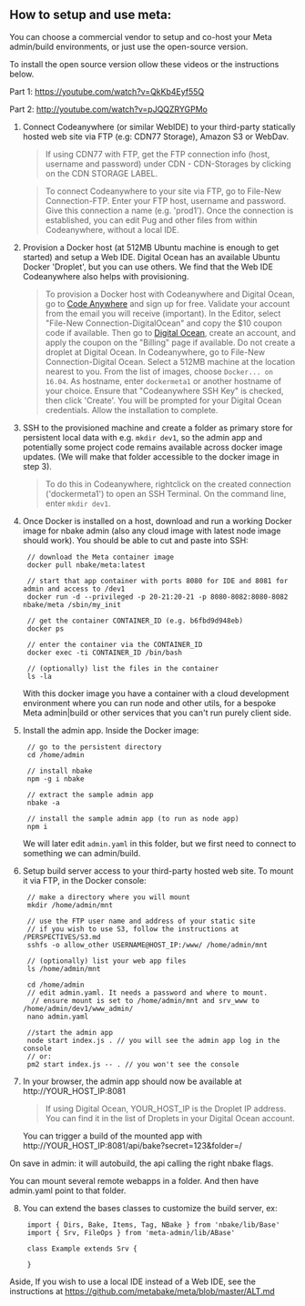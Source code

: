 ## How to setup and use meta:

You can choose a commercial vendor to setup and co-host your Meta admin/build environments, or just use the open-source version.

To install the open source version ollow these videos or the instructions below.

Part 1: https://youtube.com/watch?v=QkKb4Eyf55Q

Part 2: http://youtube.com/watch?v=pJQQZRYGPMo


1. Connect Codeanywhere (or similar WebIDE) to your third-party statically hosted web site via FTP (e.g: CDN77 Storage), Amazon S3 or WebDav.

	> If using CDN77 with FTP, get the FTP connection info (host, username and password) under CDN - CDN-Storages by clicking on the CDN STORAGE LABEL.

	> To connect Codeanywhere to your site via FTP, go to File-New Connection-FTP. Enter your FTP host, username and password. Give this connection a name (e.g. 'prod1'). Once the connection is established, you can edit Pug and other files from within Codeanywhere, without a local IDE.


1. Provision a Docker host (at 512MB Ubuntu machine is enough to get started) and setup a Web IDE. Digital Ocean has an available Ubuntu Docker 'Droplet', but you can use others. We find that the Web IDE Codeanywhere also helps with provisioning.

	> To provision a Docker host with Codeanywhere and Digital Ocean, go to  <a href='https://codeanywhere.com' target='_blank'>Code Anywhere</a> and sign up for free. Validate your account from the email you will receive (important). In the Editor, select "File-New Connection-DigitalOcean" and copy the $10 coupon code if available. Then go to <a href='https://www.digitalocean.com' target='_blank'>Digital Ocean</a>, create an account, and apply the coupon on the "Billing" page if available. Do not create a droplet at Digital Ocean. In Codeanywhere, go to File-New Connection-Digital Ocean. Select a 512MB machine at the location nearest to you. From the list of images, choose `Docker... on 16.04`. As hostname, enter `dockermeta1` or another hostname of your choice. Ensure that "Codeanywhere SSH Key" is checked, then click 'Create'. You will be prompted for your Digital Ocean credentials. Allow the installation to complete.

2. SSH to the provisioned machine and create a folder as primary store for persistent local data with e.g. `mkdir dev1`, so the admin app and potentially some project code remains available across docker image updates. (We will make that folder accessible to the docker image in step 3).

	> To do this in Codeanywhere, rightclick on the created connection ('dockermeta1') to open an SSH Terminal. On the command line, enter `mkdir dev1`.

3. Once Docker is installed on a host, download and run a working Docker image for nbake admin (also any cloud image with latest node image should work). You should be able to cut and paste into SSH:

        // download the Meta container image
        docker pull nbake/meta:latest

        // start that app container with ports 8080 for IDE and 8081 for admin and access to /dev1
        docker run -d --privileged -p 20-21:20-21 -p 8080-8082:8080-8082 nbake/meta /sbin/my_init

        // get the container CONTAINER_ID (e.g. b6fbd9d948eb)
        docker ps

        // enter the container via the CONTAINER_ID
        docker exec -ti CONTAINER_ID /bin/bash

        // (optionally) list the files in the container
        ls -la

	With this docker image you have a container with a cloud development environment where you can run node and other utils, for a bespoke Meta admin|build or other services that you can't run purely client side.

4. Install the admin app. Inside the Docker image:

        // go to the persistent directory
        cd /home/admin

        // install nbake
        npm -g i nbake

        // extract the sample admin app
        nbake -a

        // install the sample admin app (to run as node app)
        npm i

	We will later edit `admin.yaml` in this folder, but we first need to connect to something we can admin/build.

6. Setup build server access to your third-party hosted web site. To mount it via FTP, in the Docker console:

        // make a directory where you will mount
        mkdir /home/admin/mnt

        // use the FTP user name and address of your static site
        // if you wish to use S3, follow the instructions at /PERSPECTIVES/S3.md
        sshfs -o allow_other USERNAME@HOST_IP:/www/ /home/admin/mnt

        // (optionally) list your web app files
        ls /home/admin/mnt

        cd /home/admin
        // edit admin.yaml. It needs a password and where to mount.
         // ensure mount is set to /home/admin/mnt and srv_www to /home/admin/dev1/www_admin/
        nano admin.yaml

        //start the admin app
        node start index.js . // you will see the admin app log in the console
        // or:
        pm2 start index.js -- . // you won't see the console


7. In your browser, the admin app should now be available at http://YOUR_HOST_IP:8081

	> If using Digital Ocean, YOUR_HOST_IP is the Droplet IP address. You can find it in the list of Droplets in your Digital Ocean account.

	You can trigger a build of the mounted app with http://YOUR_HOST_IP:8081/api/bake?secret=123&folder=/


On save in admin: it will autobuild, the api calling the right nbake flags.

You can mount several remote webapps in a folder. And then have admin.yaml point to that folder.

8. You can extend the bases classes to customize the build server, ex:


		import { Dirs, Bake, Items, Tag, NBake } from 'nbake/lib/Base'
		import { Srv, FileOps } from 'meta-admin/lib/ABase'

		class Example extends Srv {

		}



Aside, If you wish to use a local IDE instead of a Web IDE, see the instructions at https://github.com/metabake/meta/blob/master/ALT.md
